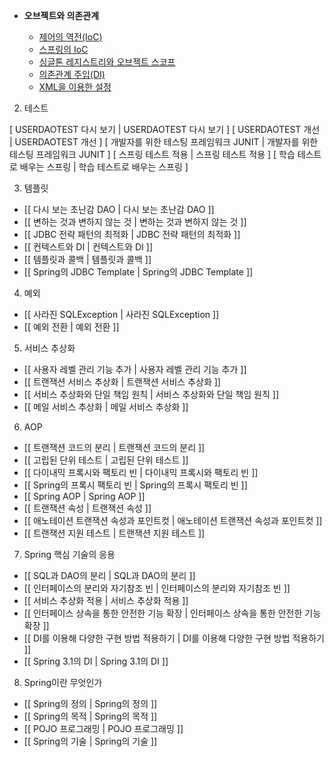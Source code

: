 

- **오브젝트와 의존관계** 

  - [제어의 역전(IoC)](제어의%20역전(IoC).md)  
  - [ 스프링의 IoC ](스프링의-IoC.md)   
  - [ 싱글톤 레지스트리와 오브젝트 스코프 ](싱글톤-레지스트리와-오브젝트-스코프.md)  
  - [ 의존관계 주입(DI)](의존관계%20주입(DI).md)  
  - [ XML을 이용한 설정](XML을%20이용한%20설정.md)  

2. 테스트

[ USERDAOTEST 다시 보기 | USERDAOTEST 다시 보기 ]
[ USERDAOTEST 개선 | USERDAOTEST 개선 ]
[ 개발자를 위한 테스팅 프레임워크 JUNIT | 개발자를 위한 테스팅 프레임워크 JUNIT ]
[ 스프링 테스트 적용 | 스프링 테스트 적용 ]
[ 학습 테스트로 배우는 스프링 | 학습 테스트로 배우는 스프링 ]

3. 템플릿 

- [[ 다시 보는 초난감 DAO | 다시 보는 초난감 DAO ]]
- [[ 변하는 것과 변하지 않는 것 | 변하는 것과 변하지 않는 것 ]]
- [[ JDBC 전략 패턴의 최적화 | JDBC 전략 패턴의 최적화 ]]
- [[ 컨텍스트와 DI | 컨텍스트와 DI ]]
- [[ 템플릿과 콜백 | 템플릿과 콜백 ]]
- [[ Spring의 JDBC Template | Spring의 JDBC Template ]]

4. 예외

- [[ 사라진 SQLException | 사라진 SQLException ]]
- [[ 예외 전환 | 예외 전환 ]]

5. 서비스 추상화

- [[ 사용자 레벨 관리 기능 추가 | 사용자 레벨 관리 기능 추가 ]]
- [[ 트랜잭션 서비스 추상화 | 트랜잭션 서비스 추상화 ]]
- [[ 서비스 추상화와 단일 책임 원칙 | 서비스 추상화와 단일 책임 원칙 ]]
- [[ 메일 서비스 추상화 | 메일 서비스 추상화 ]]

6. AOP

- [[ 트랜잭션 코드의 분리 | 트랜잭션 코드의 분리 ]]
- [[ 고립된 단위 테스트 | 고립된 단위 테스트 ]]
- [[ 다이내믹 프록시와 팩토리 빈 | 다이내믹 프록시와 팩토리 빈 ]]
- [[ Spring의 프록시 팩토리 빈 | Spring의 프록시 팩토리 빈 ]]
- [[ Spring AOP | Spring AOP ]]
- [[ 트랜잭션 속성 | 트랜잭션 속성 ]]
- [[ 애노테이션 트랜잭션 속성과 포인트컷 | 애노테이션 트랜잭션 속성과 포인트컷 ]]
- [[ 트랜잭션 지원 테스트 | 트랜잭션 지원 테스트 ]]

7. Spring 핵심 기술의 응용

- [[ SQL과 DAO의 분리 | SQL과 DAO의 분리 ]]
- [[ 인터페이스의 분리와 자기참조 빈 | 인터페이스의 분리와 자기참조 빈 ]]
- [[ 서비스 추상화 적용 | 서비스 추상화 적용 ]]
- [[ 인터페이스 상속을 통한 안전한 기능 확장 | 인터페이스 상속을 통한 안전한 기능 확장 ]]
- [[ DI를 이용해 다양한 구현 방법 적용하기 | DI를 이용해 다양한 구현 방법 적용하기 ]]
- [[ Spring 3.1의 DI | Spring 3.1의 DI ]]

8. Spring이란 무엇인가

- [[ Spring의 정의 | Spring의 정의 ]]
- [[ Spring의 목적 | Spring의 목적 ]]
- [[ POJO 프로그래밍 | POJO 프로그래밍 ]]
- [[ Spring의 기술 | Spring의 기술 ]]